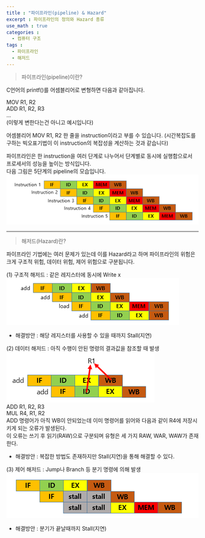 ```yaml
---
title : "파이프라인(pipeline) & Hazard"
excerpt : 파이프라인의 정의와 Hazard 종류
use_math : true
categories :
  - 컴퓨터 구조
tags :
  - 파이프라인
  - 해저드
---
```


> 파이프라인(pipeline)이란?

C언어의 printf()를 어셈블리어로 변형하면 다음과 같아집니다.  

MOV R1, R2  
ADD R1, R2, R3  
...  
(이렇게 변한다는건 아니고 예시입니다)  

어셈블리어 MOV R1, R2 한 줄을 instruction이라고 부를 수 있습니다. (시간복잡도를 구하는 빅오표기법이 이 instruction의 복잡성을 계산하는 것과 같습니다)     

파이프라인은 한 instruction을 여러 단계로 나누어서 단계별로 동시에 실행함으로서 프로세서의 성능을 높이는 방식입니다.  
다음 그림은 5단계의 pipeline의 모습입니다.  
![](/assets/images/파이프라인.png)  


---

> 해저드(Hazard)란?

파이프라인 기법에는 여러 문제가 있는데 이를 Hazard라고 하며 파이프라인의 위험은 크게 구조적 위험, 데이터 위험, 제어 위험으로 구분됩니다.  

(1) 구조적 해저드 : 같은 레지스터에 동시에 Write x    
![](/assets/images/구조적해저드.png)  
- 해결방안 : 해당 레지스터를 사용할 수 있을 때까지 Stall(지연)  

(2) 데이터 해저드 : 아직 수행이 안된 명령의 결과값을 참조할 때 발생  
![](/assets/images/데이터해저드.png)  
ADD R1, R2, R3  
MUL R4, R1, R2  
ADD 명령어가 아직 WB이 안되었는데 이미 명령어를 읽어와 다음과 같이 R4에 저장시키게 되는 오류가 발생된다.   
이 오류는 쓰기 후 읽기(RAW)으로 구분되며 유형은 세 가지 RAW, WAR, WAW가 존재한다.  
- 해결방안 : 복잡한 방법도 존재하지만 Stall(지연)을 통해 해결할 수 있다.  

(3) 제어 해저드 : Jump나 Branch 등 분기 명령에 의해 발생  
![](/assets/images/제어해저드.png)  
- 해결방안 : 분기가 끝날때까지 Stall(지연)    
